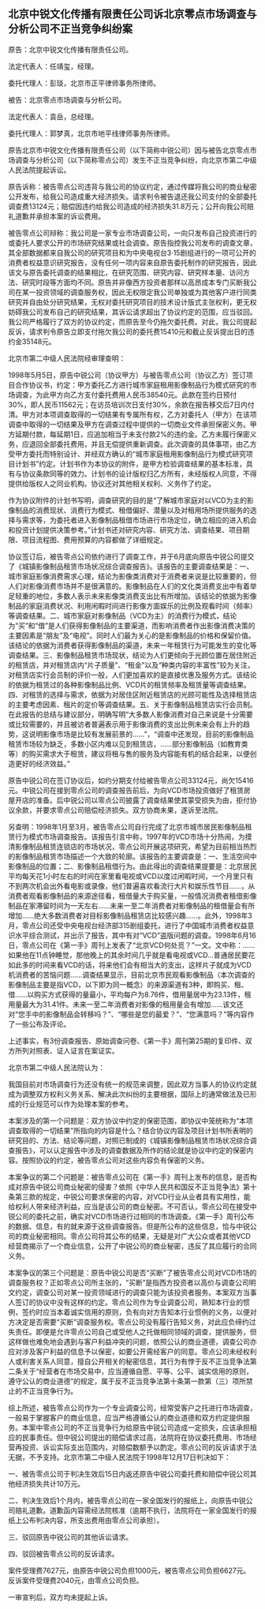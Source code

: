## 北京中锐文化传播有限责任公司诉北京零点市场调查与分析公司不正当竞争纠纷案

原告：北京中锐文化传播有限责任公司。

法定代表人：任靖玺，经理。

委托代理人：彭琰，北京市正平律师事务所律师。

被告：北京零点市场调查与分析公司。

法定代表人：袁岳，总经理。

委托代理人：郭梦真，北京市地平线律师事务所律师。

原告北京市中锐文化传播有限责任公司（以下简称中锐公司）因与被告北京零点市场调查与分析公司（以下简称零点公司）发生不正当竞争纠纷，向北京市第二中级人民法院提起诉讼。

原告诉称：被告零点公司违背与我公司的协议约定，通过传媒将我公司的商业秘密公开发布，给我公司造成重大经济损失。请求判令被告退还我公司支付的全部委托调查费13124元；赔偿因违约给我公司造成的经济损失31.8万元；公开向我公司赔礼道歉并承担本案的诉讼费用。

被告零点公司辩称：我公司是一家专业市场调查公司，一向只发布自己投资进行的或委托人要求公开的市场研究结果或社会调查。原告指控我公司发布的调查文章，其全部数据都来自我公司的研究项目和为中央电视台3·15剧组进行的一项可公开的消费者权益意识研究报告，没有任何一项内容来自原告委托制作的研究报告，因此该文与原告委托调查的结果相比，在研究范围、研究内容、研究样本量、访问方法、研究时段等方面均不同。原告并非像西方投资者那样以高昂成本专门买断我公司在某一投资领域的调查服务权，因此无权限定我公司单独或为其他客户进行同类研究并自由处分研究结果，无权对委托研究项目的技术设计版式主张权利，更无权妨碍我公司发布自己的研究结果，其诉讼请求超出了协议约定的范围，应当驳回。我公司严格履行了双方的协议约定，而原告至今仍拖欠委托费。对此，我公司提起反诉，请求判令原告立即支付拖欠我公司的委托费15410元和截止反诉提出日的违约金35148元。

北京市第二中级人民法院经审理查明：

1998年5月5日，原告中锐公司（协议甲方）与被告零点公司（协议乙方）签订项目合作协议书，约定：甲方委托乙方进行城市家庭租用影像制品行为模式研究的市场调查，为此甲方向乙方支付委托费用人民币38540元。此款在签约日预付30%，即人民币11562元；在访员培训次日支付30%，余款在报告移交后7日内付清。甲方对本项调查取得的一切结果有专属所有权，乙方对委托人（甲方）在该项调查中取得的一切结果及甲方在调查过程中提供的一切商业文件承担保密义务。甲方延期付款，每延期1日，应追加相当于未支付款2%的违约金。乙方未履行保密义务，应退回全部委托费用，并且无偿提供重新调查。此次调查的具体事项，由乙方受甲方委托而特别设计、并经双方确认的“城市家庭租用影像制品行为模式研究项目计划书”约定。计划书作为本协议的附件，是甲方检验调查结果的基本标准，具有与协议条款同等的效力。计划书的设计版权归乙方所有，未经版权人同意，不得提供给版权人之同业机构。协议还对其他相关权利、义务作了约定。

作为协议附件的计划书写明，调查研究的目的是“了解城市家庭对以VCD为主的影像制品的消费现状、消费行为模式、租借偏好、潜量以及对租用场所提供服务的选择与需求等，为委托者进入影像制品租借市场进行市场定位，确立相应的进入机会和投资计划提供决策参考。”计划书还对研究内容、研究方法、调查结果、项目期限、项目流程图、费用预算的内容都做了详细规定。

协议签订后，被告零点公司依约进行了调查工作，并于6月底向原告中锐公司提交了《城镇影像制品租赁市场状况综合调查报告》。该报告的主要调查结果是：一、城市家庭影像消费需求心理，结论为影像类消费对于消费者来说是比较重要的，但人们对影像消费市场并不是很满意的。影像制品在人们的文化类消费支出中有着举足轻重的地位，多数人表示未来影像类消费支出比有所增加。该结论的依据为影像制品的家庭消费状况、利用闲暇时间进行影像方面娱乐的比例及观看时间（频率）等调查结果。二、城市家庭对影像制品（VCD为主）的消费行为模式，结论为“买”和“借”是人们获得影像制品的主要渠道，而影响消费者作出影像消费决策的主要因素是“朋友”及“电视”。同时人们最为关心的是影像制品的价格和保留价值。该结论的依据为消费者获得影像制品的渠道，未来一年租赁行为可能发生的变化等调查结果。三、影像制品租赁市场现状，结论为人们更倾向于光顾位置在居住附近的租赁店，并对租赁店内“片子质量”、“租金”以及“种类内容的丰富性”较为关注，对租赁店实行会员制的评价一般，人们更加喜欢的是直接优惠及服务方式。该结论的依据为租赁过的各种影像制品比例、VCD片的租赁频率及租赁量等调查结果。四、对租赁的选择与需求，依据为对居住区附近租赁店的光顾可能性及选择租赁店的主要考虑因素、租片的定价等调查结果。五、关于影像制品租赁店实行会员制。在此报告的总结与建议部分，明确写明“大多数人影像消费对自己来说是十分需要或比较需要的，并且被访者普遍表示用于影像消费的支出比例未来会有上升的趋势，这说明影像市场是比较有发展前景的……”，“调查中还发现，目前的影像制品租赁市场较为缺乏，多数小区内难以见到租赁店，……部分影像制品（如教育类等）的购买需求大于租赁，建议将租与售的服务及内容能有机的结合起来，以便创造更好的经济效益。”

原告中锐公司在签订协议后，如约分期支付给被告零点公司33124元，尚欠15416元。中锐公司在接到零点公司的调查报告前后，为向VCD市场投资做好了租赁房屋开店的准备。后中锐公司以零点公司披露了调查结果使其蒙受损失为由，拒付协议余款，并要求零点公司赔偿经济损失。双方协商未果，遂诉至法院。

另查明：1998年1月至3月，被告零点公司自行完成了北京市城市居民影像制品租赁行为模式市场调查报告。该报告引言中称，1997年的VCD市场十分热闹，为摸清影像制品租赁连锁店的市场状况，零点公司开展这项研究，希望为目前相当热烈的影像制品租赁市场描述一个大致的轮廓。该报告的主要调查是：一、生活空间中影像制品的位置；二、影像制品租借行为。由此得出的调查结果提要是：北京居民平均每天花1小时左右的时间在家里看电视或VCD以度过闲暇时间，一个月里只有不到两次机会出外看电影或录像，他们普遍喜欢看流行大片和娱乐性节目……，从消费者观看影像制品的来源途径看，租借量大于购买量，一般情况消费者租借影像制品在家滞留时间为一天左右……未来一至二年消费者对影像制品的租借量会有所增加……绝大多数消费者对目标影像制品租赁店比较感兴趣……。此外，1998年3月，零点公司还受中央电视台经济部315剧组委托，进行了中国城市消费者权益意识水平综合测试，并出示了报告，其中有对“VCD”盗版问题的调查。1998年6月16日，零点公司在《第一手》周刊上发表了“北京VCD何处觅？”一文。文中称：……如果他在11点钟睡觉，那他晚上的其余时间几乎就是看电视或VCD…普通居民要花如此多的时间来看VCD的话，将来他们会有相当大的支出，这样片子就成为VCD机消费者的苦恼问题……调查结果显示，目前北京市民观看影像制品（本次调查的影像制品主要是指VCD，以下即为同一概念）的来源渠道有3种，即购买、租、借……以购买方式获得的量最小，平均每户为8.76件，借用量居中为23.13件，租用量最大为31.41件。未来一至二年消费者对影像的租用量会有增加……该文还对“您手中的影像制品会转移吗？”、“哪些是您的最爱？”、“您满意吗？”等内容作了一些公布及评论。

上述事实，有3份调查报告、原始调查问卷、《第一手》周刊第25期的复印件、双方所列对照表、证人证言在案证实。

北京市第二中级人民法院认为：

我国目前对市场调查行为还没有统一的规范来调整，因此双方当事人的协议约定就成为调整双方权利义务关系、解决此次纠纷的主要根据，国际上的通常做法及已形成的行业规范可以作为处理本案的参考。

本案涉及的第一个问题是：双方协议中约定的保密范围，即协议中笼统称为“本项调查取得的一切结果”所指向的内容是什么？结合协议内容及项目计划书所表明的研究目的、方法、结论等问题，对照已制成的《城镇影像制品租赁市场状况综合调查报告》，可以认定报告中涉及的调查数据及所作的结论就是协议中约定的保密内容。按照协议的约定，被告零点公司对这些内容负有保密的义务。

本案争议的第二个问题是：被告零点公司在《第一手》周刊上发布的信息，是否构成对原告中锐公司商业秘密的侵害？依照《中华人民共和国反不正当竞争法》第十条第三款的规定，中锐公司要求保密的内容，对VCD行业从业者具有实用性，能给权利人带来经济利益，应当是该公司的商业秘密。不可否认，零点公司在接受中锐公司的委托之前，确实对VCD市场进行过相同的市场调查。《第一手》周刊公布的数据、信息，有的就来源于这些调查报告。但是所公布的这些信息，恰与中锐公司的商业秘密相同。零点公司将其公布的结果，无疑是对广大公众或者其他VCD经营商揭示了一个商业信息，公开了中锐公司的商业秘密，违反了其应履行的合同义务。

本案争议的第三个问题是：原告中锐公司是否“买断”了被告零点公司对VCD市场的调查服务权？正如零点公司所主张的，“买断”是指西方投资者以高价与调查公司明文约定，调查公司对某一投资领域进行的调查只能为该投资者服务。本案双方当事人签订的协议中没有这样的约定。零点公司作为专业调查公司，熟知本行业的惯例，签约时应当本着诚实信用的原则，负有向对方告知本行业惯例的义务，以便对方决定是否需要“买断”调查服务权。零点公司没有履行告知义务，对此应负缔约过失责任。即便是允许零点公司自己或受他人之托做相同领域的调查，提供服务，但这样做也难免地会遇到与客户利益冲突的问题，依照公认的商业道德，调查公司亦应对涉及客户利益的信息予以保密，如要公开需经客户的同意。零点公司未经权利人或利害关系人同意，擅自公开相关的秘密信息，其行为有悖于反不正当竞争法第二条关于“经营者在市场交易中，应当遵循自愿、平等、公平、诚实信用的原则，遵守公认的商业道德”的规定，属于反不正当竞争法第十条第一款第（三）项所禁止的不正当竞争行为。

综上所述，被告零点公司作为一个专业调查公司，经常受客户之托进行市场调查，一般易于掌握客户的商业信息，应当严格遵循公认的商业道德和双方约定提供服务。本案中零点公司的不正当竞争行为给原告中锐公司造成一定损失，应该承担相应的民事责任。但中锐公司提出的赔偿请求过高，法院将在协议委托费用、市场经营再投资、诉讼实际支出范围内，对赔偿数额予以酌定。零点公司的反诉请求于法无据，不予支持。北京市第二中级人民法院于1998年12月17日判决如下：

一、被告零点公司于判决生效后15日内返还原告中锐公司委托费和赔偿中锐公司其他经济损失共计10万元。

二、判决生效后1个月内，被告零点公司在一家全国发行的报纸上，向原告中锐公司赔礼道歉。道歉函内容需经法院核准（逾期不执行，法院将在一家全国发行的报纸上公布判决内容，所支出费用由零点公司承担）。

三、驳回原告中锐公司的其他诉讼请求。

四、驳回被告零点公司的反诉请求。

案件受理费7627元，由原告中锐公司负担1000元，被告零点公司负担6627元。反诉案件受理费2040元，由零点公司负担。

一审宣判后，双方均未提起上诉。

